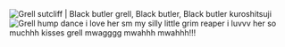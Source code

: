 <img src="https://i.pinimg.com/originals/3e/b4/bd/3eb4bdeec922d4784580591c1608cb16.gif" alt="Grell sutcliff | Black butler grell, Black butler, Black butler kuroshitsuji"/>
 <img src="https://images-wixmp-ed30a86b8c4ca887773594c2.wixmp.com/f/84fc9125-0315-46d6-8867-bd523f40bdf3/d547s8c-eb21dc20-a8d7-4747-9617-5687b14fba31.gif?token=eyJ0eXAiOiJKV1QiLCJhbGciOiJIUzI1NiJ9.eyJzdWIiOiJ1cm46YXBwOjdlMGQxODg5ODIyNjQzNzNhNWYwZDQxNWVhMGQyNmUwIiwiaXNzIjoidXJuOmFwcDo3ZTBkMTg4OTgyMjY0MzczYTVmMGQ0MTVlYTBkMjZlMCIsIm9iaiI6W1t7InBhdGgiOiJcL2ZcLzg0ZmM5MTI1LTAzMTUtNDZkNi04ODY3LWJkNTIzZjQwYmRmM1wvZDU0N3M4Yy1lYjIxZGMyMC1hOGQ3LTQ3NDctOTYxNy01Njg3YjE0ZmJhMzEuZ2lmIn1dXSwiYXVkIjpbInVybjpzZXJ2aWNlOmZpbGUuZG93bmxvYWQiXX0.A_uZmPVLArnCn1ceL6oxb6bbsqvS9y6ZZVup5vh7mSs" alt="Grell hump dance"/> i love her sm my silly little grim reaper i luvvv her so muchhh kisses grell mwagggg mwahhh mwahhh!!!
